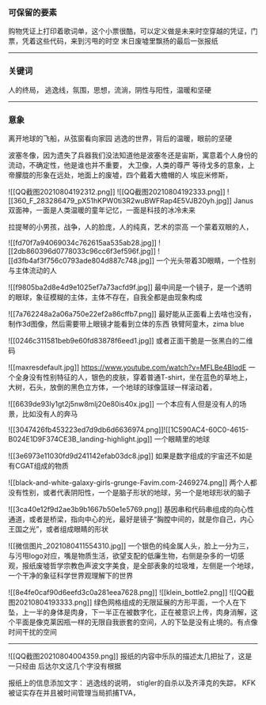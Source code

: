 ### 可保留的要素
购物凭证上打印着歌词单，这个小票很酷，可以定义做是未来时空穿越的凭证，门票，凭着这些代码，来到污甩的时空
末日废墟里飘扬的最后一张报纸


---
### 关键词
人的终局， 逃逸线，氛围，思想，流淌，阴性与阳性，温暖和坚硬



---
### 意象
离开地球的飞船，从弦窗看向家园
逃逸的世界，背后的温暖，眼前的坚硬

波塞冬像，因为遗失了兵器我们没法知道他是波塞冬还是宙斯，寓意着个人身份的流动，不确定性，他是谁也并不重要，
大卫像，人类的尊严
等待戈多的意象，上帝朦胧的形象在远处，地面上的废墟，四个戴着大檐帽的人
埃庇米修斯，

![[QQ截图20210804192312.png]]
![[QQ截图20210804192333.png]]
![[360_F_283286479_pX51hKPW0ti3R2wuBWFRap4E5VJB20yh.jpg]]
Janus双面神，一面是人类温暖的童年记忆，一面是科技的冰冷未来




拉提琴的小男孩，战争，人的脸庞，人的纯真，艺术的崇高
一个蒙着双眼的人，
	

![[fd70f7a94069034c762615aa535ab28.jpg]]
![[2db860396d0778033c96cc6f3ef596f.jpg]]
![[d3fb4af3f756c0793ade804d887c748.jpg]]
一个光头带着3D眼睛，一个性别与主体流动的人


![[f9805ba2d8e4d9e1025ef7a73acfd9f.jpg]]
最中间是一个镜子，是一个透明的眼球，象征模糊的主体，主体不存在，自我全都是由现象构成


![[7a762248a2a06a750e22ef2a86cffb7.png]]
最好能从正面看上去啥也没有，
制作3d图像，然后需要带上眼镜才能看到立体的东西
铁臂阿童木，zima blue

![[0246c311581beb9e60fd83878f6eed1.jpg]]
或者正面干脆是一张黑白的二维码

![[maxresdefault.jpg]]
https://www.youtube.com/watch?v=MFLBe4BIqdE 一个全身没有性别特征的人，银色的皮肤，穿着普通T-shirt，坐在蓝色的草地上，大树，石头，放倒的黑色立方体，一个地球的球像篮球一样滚动着，

![[6639de93ly1gt2j5nw8mlj20e80is40x.jpg]]
一个本应有人但是没有人的场景，比如没有人的奔马


![[3047426fb453223ed7d9db6d6636974.png]]![[1C590AC4-60C0-4615-B024E1D9F374CE3B_landing-highlight.jpg]]
一个眼睛里的地球

![[3e6973e11030fd9d241142efab03dc8.jpg]]
如果是数字组成的宇宙还不如是有CGAT组成的物质

![[black-and-white-galaxy-girls-grunge-Favim.com-2469274.png]]
两个人都没有性别，或者代表阴阳性，一个是脑子形状的地球，另一个是地球形状的脑子


![[3ca40e12f9d2ae3b9b1667b50e1e5769.png]]
基因串和代码串组成的向心性通道，或者是桥梁，指向中心的光，最好是镜子“胸膛中间的，就是你自己，内心王国之光”，或者组成眼睛的形状

![[微信图片_2021080411554310.jpg]]
一个银色的纯金属人头，脸上一分为三，与污甩logo对应，嘴是物质生活，欲望支配的低廉生物，右侧是杂多的一切感观，报纸废墟哲学宗教色声波文字美食，是全部表象的垃圾堆，左侧是一个地球，一个干净的象征科学世界观理解下的世界


![[8e4fe0caf90d6eefd3c0a281eea7628.png]]
![[klein_bottle2.png]]
![[QQ截图20210804193333.png]]
绿色网格组成的无限延展的方形平面，一个人在下坠，上一半的身体是肉身，下一半正在被数字化，正在被意识上传，肉身消解，这个平面是像克莱因瓶一样的无限自我嵌套的空间，人的下坠是没有止境的。有点像时间干扰的空间



---


![[QQ截图20210804004359.png]]
报纸的内容中乐队的描述太几把扯了，这是一只经由
后达尔文这几个字没有根据


报纸上的信息添加文字：
逃逸线的说明，
stigler的自杀以及齐泽克的失踪，
KFK被证实存在并且被时间管理当局抓捕TVA， 